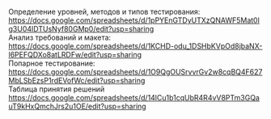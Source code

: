 Определение уровней, методов и типов тестирования:  
https://docs.google.com/spreadsheets/d/1pPYEnGTDyUTXzQNAWF5Mat0lg3U04IDTUsNyf80GMp0/edit?usp=sharing  
Анализ требований и макета:  
https://docs.google.com/spreadsheets/d/1KCHD-odu_1DSHbKVpOd8jbaNX-l6PEFQDXo8atLRDFw/edit?usp=sharing  
Попарное тестирование:  
https://docs.google.com/spreadsheets/d/1O9QgOUSrvvrGv2w8cqBQ4F627MbLSbEzsP1rdEVofWc/edit?usp=sharing  
Таблица принятия решений  
https://docs.google.com/spreadsheets/d/14lCu1b1cqUbR4R4vV8PTm3GQauT9kHxQmchJrs2u1OE/edit?usp=sharing
